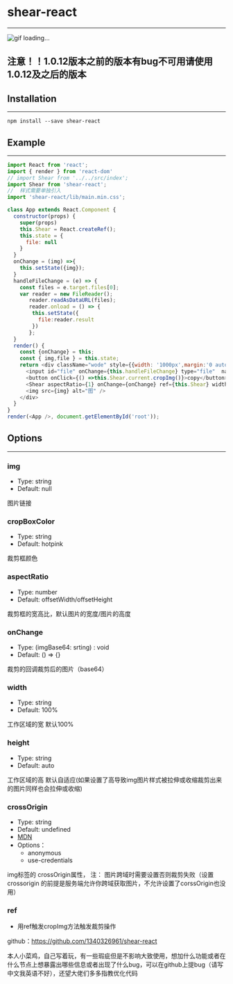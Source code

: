 # shear-react
---
![gif loading...](https://raw.githubusercontent.com/1340326961/shear-react/main/example/src/shearImg.gif)

## 注意！！1.0.12版本之前的版本有bug不可用请使用1.0.12及之后的版本
## Installation
***
```
npm install --save shear-react
```
## Example
***
```javascript
import React from 'react';
import { render } from 'react-dom'
// import Shear from '../../src/index';
import Shear from 'shear-react';
//  样式需要单独引入
import 'shear-react/lib/main.min.css';

class App extends React.Component {
  constructor(props) {
    super(props)
    this.Shear = React.createRef();
    this.state = {
      file: null
    }
  }
  onChange = (img) =>{
    this.setState({img});
  }
  handleFileChange = (e) => {
    const files = e.target.files[0];
    var reader = new FileReader();
       reader.readAsDataURL(files);
       reader.onload = () => {
        this.setState({
          file:reader.result
        })
       };
  }
  render() {
    const {onChange} = this;
    const { img,file } = this.state;
    return <div className="wode" style={{width: '1000px',margin:'0 auto'}}>
      <input id="file" onChange={this.handleFileChange} type="file"  name="file" multiple="multiple"></input>
      <button onClick={() =>this.Shear.current.cropImg()}>copy</button>
      <Shear aspectRatio={1} onChange={onChange} ref={this.Shear} width={1000} img={file} crossOrigin="anonymous"/>
      <img src={img} alt="图" />
    </div>
  }
}
render(<App />, document.getElementById('root'));

```

## Options
***
### img

 - Type: string
 - Default: null

图片链接

### cropBoxColor
 - Type: string
 - Default: hotpink

裁剪框颜色
### aspectRatio
 - Type: number
 - Default: offsetWidth/offsetHeight

裁剪框的宽高比，默认图片的宽度/图片的高度

### onChange
 - Type: (imgBase64: srting) : void
 - Default: () => {}

裁剪的回调裁剪后的图片（base64）
### width
 - Type: string
 - Default: 100%

工作区域的宽 默认100%
### height
 - Type: string
 - Default: auto

工作区域的高 默认自适应(如果设置了高导致img图片样式被拉伸或收缩裁剪出来的图片同样也会拉伸或收缩)
### crossOrigin
 - Type: string
 - Default: undefined
 - [MDN](https://developer.mozilla.org/en-US/docs/Web/API/HTMLImageElement/crossOrigin)
 - Options：
    - anonymous
     - use-credentials

img标签的 crossOrigin属性，
注： 图片跨域时需要设置否则裁剪失败（设置crossorigin 的前提是服务端允许你跨域获取图片，不允许设置了corssOrigin也没用）
### ref

 - 用ref触发cropImg方法触发裁剪操作




github：https://github.com/1340326961/shear-react

本人小菜鸡，自己写着玩，有一些瑕疵但是不影响大致使用，想加什么功能或者在什么节点上想暴露出哪些信息或者出现了什么bug，可以在github上提bug（请写中文我英语不好），还望大佬们多多指教优化代码
